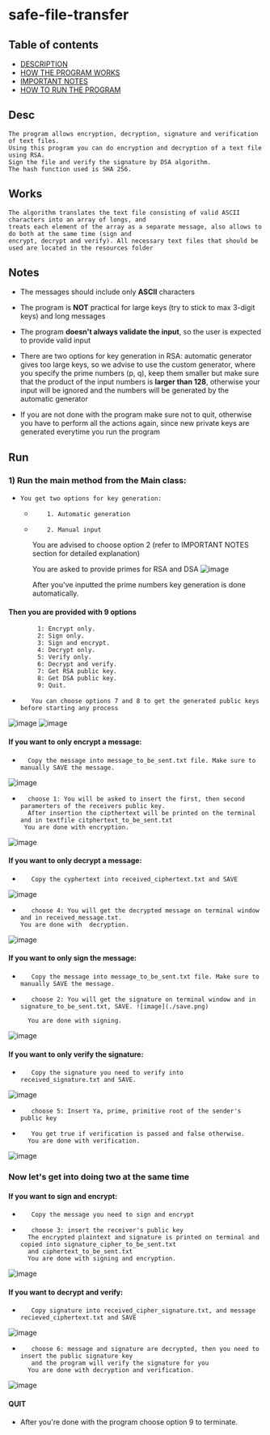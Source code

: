 # safe-file-transfer

## Table of contents
* [DESCRIPTION](#Desc)
* [HOW THE PROGRAM WORKS](#Works)
* [IMPORTANT NOTES](#Notes)
* [HOW TO RUN THE PROGRAM](#Run)

## Desc 
    The program allows encryption, decryption, signature and verification of text files. 
    Using this program you can do encryption and decryption of a text file using RSA. 
    Sign the file and verify the signature by DSA algorithm.
    The hash function used is SHA 256.

## Works
    The algorithm translates the text file consisting of valid ASCII characters into an array of longs, and
    treats each element of the array as a separate message, also allows to do both at the same time (sign and 
    encrypt, decrypt and verify). All necessary text files that should be used are located in the resources folder

## Notes
*   The messages should include only **ASCII** characters
*   The program is **NOT** practical for large keys (try to stick to max 3-digit keys) and long messages
*   The program **doesn't always validate the input**, so the user is expected to provide valid input
*   There are two options for key generation in RSA: automatic generator gives too large keys, so 
    we advise to use the custom generator, where you specify the prime numbers (p, q), keep them smaller 
    but make sure that the product of the input numbers is **larger than 128**, otherwise your input will be 
    ignored and the numbers will be generated by the automatic generator

*   If you are not done with the program make sure not to quit\, otherwise you have to perform all the
    actions again, since new private keys are generated everytime you run the program

## Run
### 1) Run the main method from the Main class:
*     You get two options for key generation:
  *         1. Automatic generation
  *         2. Manual input
      You are advised to choose option 2 (refer to IMPORTANT NOTES section for detailed explanation)
        
      You are asked to provide primes for RSA and DSA
![image](./first.png)

       After you've inputted the prime numbers key generation is done automatically.
        
####    Then you are provided with 9 options
            1: Encrypt only.
            2: Sign only.
            3: Sign and encrypt.
            4: Decrypt only.
            5: Verify only.
            6: Decrypt and verify.
            7: Get RSA public key.
            8: Get DSA public key.
            9: Quit.    
        
*        You can choose options 7 and 8 to get the generated public keys before starting any process
![image](./second.png)
![image](./third.png)

####   If you want to only encrypt a message:
*       Copy the message into message_to_be_sent.txt file. Make sure to manually SAVE the message.
![image](./save.png)
*       choose 1: You will be asked to insert the first, then second paramerters of the receivers public key.
        After insertion the cipthertext will be printed on the terminal and in textfile citphertext_to_be_sent.txt
       You are done with encryption.
![image](./forth.png)
        
####    If you want to only decrypt a message:
*        Copy the cyphertext into received_ciphertext.txt and SAVE
![image](./save.png)
*        choose 4: You will get the decrypted message on terminal window and in received_message.txt.
      You are done with  decryption.
![image](./fifth.png)

####    If you want to only sign the message:
*        Copy the message into message_to_be_sent.txt file. Make sure to manually SAVE the message.
*        choose 2: You will get the signature on terminal window and in signature_to_be_sent.txt, SAVE. ![image](./save.png)
 
        You are done with signing.
![image](./eight.png)
####    If you want to only verify the signature:
*        Copy the signature you need to verify into received_signature.txt and SAVE.  
![image](./save.png)
*        choose 5: Insert Ya, prime, primitive root of the sender's public key
*        You get true if verification is passed and false otherwise.  
        You are done with verification.
![image](./ninth.png)

###    Now let's get into doing two at the same time
####    If you want to sign and encrypt:
*        Copy the message you need to sign and encrypt
*        choose 3: insert the receiver's public key
        The encrypted plaintext and signature is printed on terminal and copied into signature_cipher_to_be_sent.txt
        and ciphertext_to_be_sent.txt
        You are done with signing and encryption.
![image](./sixth.png)

####    If you want to decrypt and verify:
*        Copy signature into received_cipher_signature.txt, and message recieved_ciphertext.txt and SAVE
![image](./save.png)
*        choose 6: message and signature are decrypted, then you need to insert the public signature key
         and the program will verify the signature for you
        You are done with decryption and verification.
![image](./seventh.png)

#### QUIT
* After you're done with the program choose option 9 to terminate.
